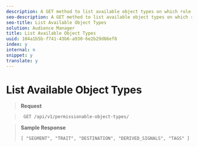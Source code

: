 ```yaml
---
description: A GET method to list available object types on which role-based access controls can be set.
seo-description: A GET method to list available object types on which role-based access controls can be set.
seo-title: List Available Object Types
solution: Audience Manager
title: List Available Object Types
uuid: 104a1b5b-f741-43b6-a930-6e2b29d66ef8
index: y
internal: n
snippet: y
translate: y
---
```


# List Available Object Types


>**Request** 

>` GET /api/v1/permissionable-object-types/` 

>**Sample Response** 
>
>```
>[ "SEGMENT", "TRAIT", "DESTINATION", "DERIVED_SIGNALS", "TAGS" ]
>```
